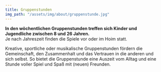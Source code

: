 ```yaml
---
title: Gruppenstunden
img_path: "/assets/img/about/gruppenstunde.jpg"
---
```

**In den wöchentlichen Gruppenstunden treffen sich Kinder und Jugendliche zwischen 8 und 26 Jahren.**    
Je nach Jahreszeit finden die Spiele vor oder im Hoim statt.   

Kreative, sportliche oder musikalische Gruppenstunden fördern die Gemeinschaft, den Zusammenhalt
und das Vertrauen in die anderen und sich selbst.
So bietet die Gruppenstunde eine Auszeit vom Alltag und eine Stunde voller Spiel und Spaß mit (neuen) Freunden.
